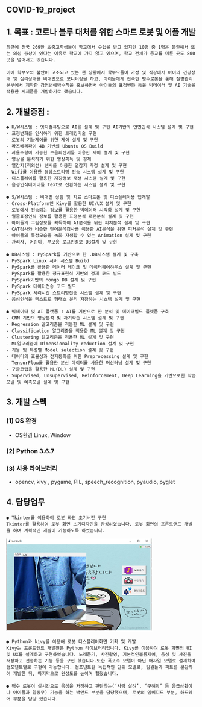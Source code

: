 ## COVID-19_project
## 1. 목표 : 코로나 블루 대처를 위한 스마트 로봇 및 어플 개발
    최근에 전국 269만 초중고학생들이 학교에서 수업을 받고 있지만 10명 중 1명은 불안해서 또는 의심 증상이 있다는 이유로 학교에 가지 않고 있으며, 학교 전체가 등교를 미룬 곳도 800곳을 넘어서고 있습니다.

    이에 학부모의 불안이 고조되고 있는 현 상황에서 학부모들이 가정 및 직장에서 아이의 건강상태 및 심리상태를 비대면으로 모니터링을 하고, 아이들에게 친숙한 펭수로봇을 통해 질병관리본부에서 제작한 감염병예방수칙을 홍보하면서 아이들의 표정변화 등을 빅데이터 및 AI 기술을 적용한 시제품을 개발하기로 했습니다.

## 2. 개발중점 :  
    ● H/W시스템 : 엣지컴퓨팅으로 AI를 설계 및 구현­ AI기반의 안면인식 시스템 설계 및 구현
    - 표정변화를 인식하기 위한 트래킹기술 구현
    - 로봇의 기능제어를 위한 제어 설계 및 구현
    - 라즈베리파이 4B 기반의 Ubuntu OS Build
    - 자율주행이 가능한 초음파센서를 이용한 제어 설계 및 구현
    - 영상을 분석하기 위한 영상획득 및 정제
    - 열감지(적외선) 센서를 이용한 열감지 측정 설계 및 구현
    - Wifi를 이용한 영상스트리밍 전송 시스템 설계 및 구현
    - 디스플레이를 활용한 저장정보 재생 시스템 설계 및 구현
    - 음성인식데이터를 Text로 전환하는 시스템 설계 및 구현

    ● S/W시스템 : 비대면 상담 및 치료 스마트폰 및 디스플레이용 앱개발
    - Cross-Platform인 Kivy를 활용한 UI/UX 설계 및 구현
    - 로봇에서 전송되는 정보를 활용한 빅데이터 시각화 설계 및 구현
    - 얼굴표정인식 정보를 활용한 표정분석 패턴분석 설계 및 구현
    - 아이들의 그림정보를 획득하여 AI분석을 위한 피처분석 설계 및 구현
    - CAT검사와 비슷한 단어분석검사를 이용한 AI분석을 위한 피처분석 설계 및 구현
    - 아이들의 특정모습을 녹화 재생할 수 있는 Animation 설계 및 구현
    - 관리자, 어린이, 부모용 로그인정보 DB설계 및 구현

    ● DB시스템 : PySpark를 기반으로 한 .DB시스템 설계 및 구축
    - PySpark Linux 서버 시스템 Build
    - PySpark를 활용한 데이터 레이크 및 데이터웨어하우스 설계 및 구현
    - PySpark를 활용한 정규표현식 기반의 정제 코드 빌드
    - PySpark기반의 Mongo DB 설계 및 구현
    - PySpark 데이터전송 코드 빌드
    - PySpark 시리시간 스트리밍전송 시스템 설계 및 구현
    - 음성인식을 텍스트로 형태소 분리 저장하는 시스템 설계 및 구현

    ● 빅데이터 및 AI 플랫폼 : AI를 기반으로 한 분석 및 데이터빌드 플랫폼 구축
    - CNN 기반의 영상분석 및 자기학습 시스템 설계 및 구현
    - Regression 알고리즘을 적용한 ML 설계 및 구현
    - Classification 알고리즘을 적용한 ML 설계 및 구현
    - Clustering 알고리즘을 적용한 ML 설계 및 구현
    - ML알고리즘에 Dimensionality reduction 설계 및 구현
    - 기능 및 특성별 Model selection 설계 및 구현
    - 데이터의 효율성과 전자동화를 위한 Preprocessing 설계 및 구현
    - TensorFlow를 활용한 분산 데이터를 사용한 머신러닝 설계 및 구현
    - 구글코랩을 활용한 ML(DL) 설계 및 구현
    - Supervised, Unsupervised, Reinforcement, Deep Learning을 기반으로한 학습모델 및 예측모델 설계 및 구현





## 3. 개발 스펙
### (1) OS 환경
- OS환경 Linux, Window

### (2) Python 3.6.7

### (3) 사용 라이브러리 
- opencv, kivy , pygame, PIL, speech_recognition, pyaudio, pyglet 


## 4. 담당업무
    ● Tkinter를 이용하여 로봇 화면 초기버전 구현
    Tkinter를 활용하여 로봇 화면 초기디자인을 완성하였습니다. 로봇 화면의 프론트앤드 개발을 하여 계획적인 개발이 가능하도록 하였습니다. 
    
![](/image/tkinter.png)

    ● Python과 kivy를 이용해 로봇 디스플레이화면 기획 및 개발
    Kivy는 프론트앤드 개발전문 Python 라이브러리입니다. Kivy를 이용하여 로봇 화면의 UI 및 UX를 설계하고 구현하였습니다. 노래듣기, 사진촬영, 기본적인볼륨제어, 음성 및 사진을 저장하고 전송하는 기능 등을 구현 했습니다.또한 폭포수 모델이 아닌 애자일 모델로 설계하여 컴포넌트별로 구현이 가능합니다. 컴포넌트란 독립적인 단위 모델로, 팀원들과 파트를 분담하여 개발한 뒤, 마지막으로 완성도를 높이며 합쳤습니다. 

    ● 팽수 로봇이 실시간으로 음성을 저장하고 판단하는(‘사람 살려’, ‘구해줘’ 등 응급상황이나 아이들과 말동무) 기능을 하는 백앤드 부분을 담당했으며, 로봇의 임베디드 부분, 하드웨어 부분을 담당 했습니다.